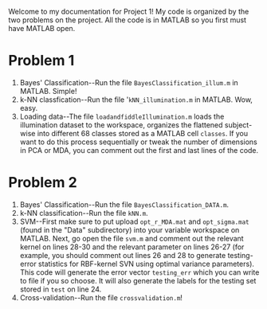 Welcome to my documentation for Project 1! My code is organized by the two problems on the project. 
All the code is in MATLAB so you first must have MATLAB open. 


# Problem 1 

1. Bayes' Classification--Run the file `BayesClassification_illum.m` in MATLAB. Simple! 
2. k-NN classfication--Run the file '`kNN_illumination.m` in MATLAB. Wow, easy. 
3. Loading data--The file `loadandfiddleIllumination.m` loads the illumination dataset to the workspace, organizes the flattened subject-wise into different 
68 classes stored as a MATLAB cell `classes`. If you want to do this process sequentially or tweak the number of dimensions in PCA or MDA, you can comment
out the first and last lines of the code. 

# Problem 2 

1. Bayes' Classification--Run the file `BayesClassification_DATA.m`.
2. k-NN classification--Run the file `kNN.m`. 
3. SVM--First make sure to put upload `opt_r_MDA.mat` and `opt_sigma.mat` (found in the "Data" subdirectory) into your variable workspace on MATLAB. Next, go open the file `svm.m` and comment out the relevant kernel on lines 28-30 and the relevant parameter on lines 26-27 (for example, you should comment out lines 26 and 28 to generate testing-error statistics for RBF-kernel SVN using optimal variance parameters). This code will generate the error vector `testing_err` which you can write to file if you so choose. It will also generate the labels for the testing set stored in `test` on line 24. 
4. Cross-validation--Run the file `crossvalidation.m`! 
